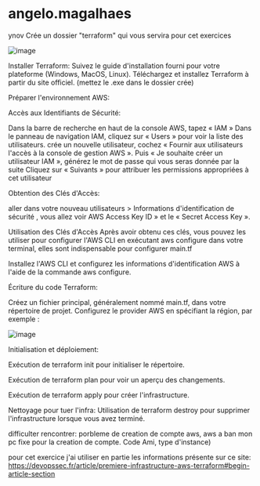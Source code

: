 # angelo.magalhaes
ynov
 Crée un dossier "terraform"  qui vous servira pour cet exercices 

![image](https://github.com/Lo0kii/angelo.magalhaes/assets/109228312/d8615659-c7ec-4171-9b8b-f1969ad08e44)

Installer Terraform:
Suivez le guide d'installation fourni pour votre plateforme (Windows, MacOS, Linux). Téléchargez et installez Terraform à partir du site officiel. (mettez le .exe dans le dossier crée)

 Préparer l'environnement AWS:
  
Accès aux Identifiants de Sécurité:

Dans la barre de recherche en haut de la console AWS, tapez « IAM » 
Dans le panneau de navigation IAM, cliquez sur « Users » pour voir la liste des utilisateurs.
crée un nouvelle utilisateur, cochez « Fournir aux utilisateurs l'accès à la console de gestion AWS ».
Puis « Je souhaite créer un utilisateur IAM », générez le mot de passe qui vous seras donnée par la suite
Cliquez sur « Suivants » pour attribuer les permissions appropriées à cet utilisateur 

Obtention des Clés d'Accès:

aller dans votre nouveau utilisateurs >  Informations d'identification de sécurité , vous allez voir AWS Access Key ID » et le « Secret Access Key ».

Utilisation des Clés d'Accès
Après avoir obtenu ces clés, vous pouvez les utiliser pour configurer l'AWS CLI en exécutant aws configure dans votre terminal, elles sont indispensable pour configurer main.tf

Installez l'AWS CLI et configurez les informations d'identification AWS à l'aide de la commande aws configure.

Écriture du code Terraform:

Créez un fichier principal, généralement nommé main.tf, dans votre répertoire de projet.
Configurez le provider AWS en spécifiant la région, par exemple :

![image](https://github.com/Lo0kii/angelo.magalhaes/assets/109228312/14bfaad6-a423-4f32-ad60-9a274529ce7e)


Initialisation et déploiement:

Exécution de terraform init  pour initialiser le répertoire.

Exécution de terraform plan  pour voir un aperçu des changements.

Exécution de terraform apply  pour créer l'infrastructure.

Nettoyage pour tuer l'infra: 
Utilisation de terraform destroy pour supprimer l'infrastructure lorsque vous avez terminé.

difficulter rencontrer: porbleme de creation de compte aws, aws a ban mon pc fixe pour la creation de compte. Code Ami, type d'instance)

pour cet exercice j'ai utiliser en partie les informations présente sur ce site: https://devopssec.fr/article/premiere-infrastructure-aws-terraform#begin-article-section
